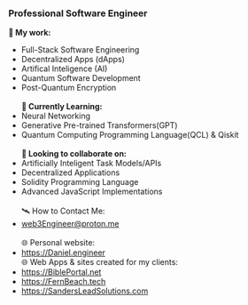 ### Professional Software Engineer
**📖 My work:**
- Full-Stack Software Engineering
- Decentralized Apps (dApps)
- Artifical Inteligence (AI)
- Quantum Software Development
- Post-Quantum Encryption<br><br>
**🌱 Currently Learning:**
- Neural Networking
- Generative Pre-trained Transformers(GPT)
- Quantum Computing Programming Language(QCL) & Qiskit<br><br>
**🌳 Looking to collaborate on:**
- Artificially Inteligent Task Models/APIs
- Decentralized Applications
- Solidity Programming Language
- Advanced JavaScript Implementations<br><br>
🛰️ How to Contact Me:<br>
- web3Engineer@proton.me<br><br>
🌐 Personal website:<br>
- https://Daniel.engineer<br>
🌐 Web Apps & sites created for my clients:<br>
- https://BiblePortal.net<br>
- https://FernBeach.tech<br>
- https://SandersLeadSolutions.com
